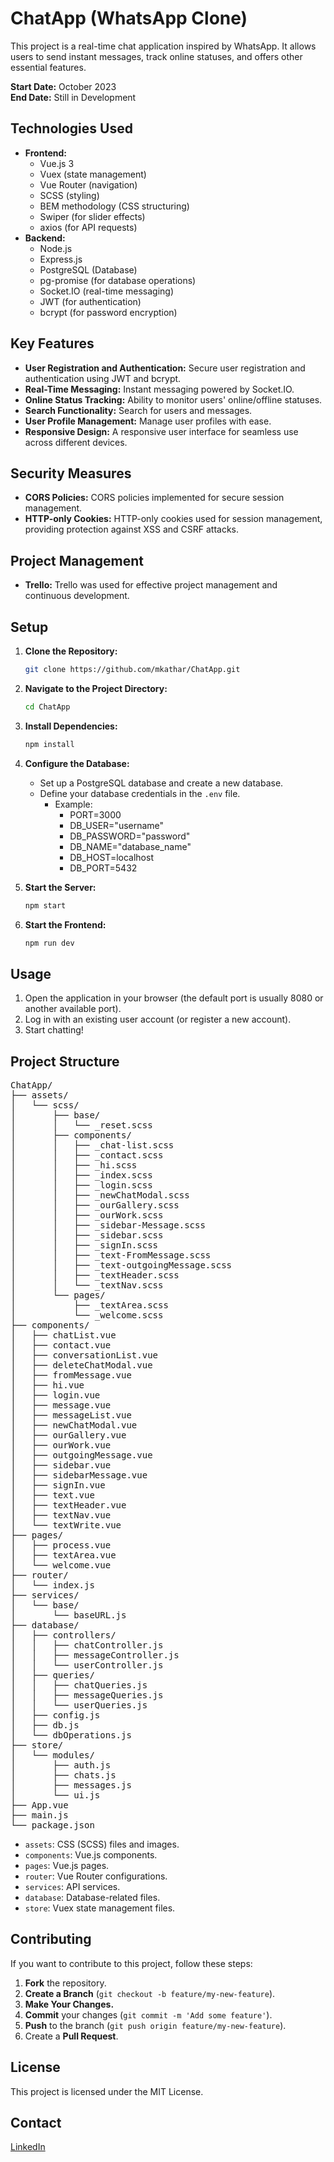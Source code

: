 # ChatApp (WhatsApp Clone)

This project is a real-time chat application inspired by WhatsApp. It allows users to send instant messages, track online statuses, and offers other essential features.

**Start Date:** October 2023  
**End Date:** Still in Development

## Technologies Used

- **Frontend:**
  - Vue.js 3
  - Vuex (state management)
  - Vue Router (navigation)
  - SCSS (styling)
  - BEM methodology (CSS structuring)
  - Swiper (for slider effects)
  - axios (for API requests)
- **Backend:**
  - Node.js
  - Express.js
  - PostgreSQL (Database)
  - pg-promise (for database operations)
  - Socket.IO (real-time messaging)
  - JWT (for authentication)
  - bcrypt (for password encryption)

## Key Features

- **User Registration and Authentication:** Secure user registration and authentication using JWT and bcrypt.
- **Real-Time Messaging:** Instant messaging powered by Socket.IO.
- **Online Status Tracking:** Ability to monitor users' online/offline statuses.
- **Search Functionality:** Search for users and messages.
- **User Profile Management:** Manage user profiles with ease.
- **Responsive Design:** A responsive user interface for seamless use across different devices.

## Security Measures

- **CORS Policies:** CORS policies implemented for secure session management.
- **HTTP-only Cookies:** HTTP-only cookies used for session management, providing protection against XSS and CSRF attacks.

## Project Management

- **Trello:** Trello was used for effective project management and continuous development.

## Setup

1.  **Clone the Repository:**

    ```bash
    git clone https://github.com/mkathar/ChatApp.git
    ```

2.  **Navigate to the Project Directory:**

    ```bash
    cd ChatApp
    ```

3.  **Install Dependencies:**

    ```bash
    npm install
    ```

4.  **Configure the Database:**

    - Set up a PostgreSQL database and create a new database.
    - Define your database credentials in the `.env` file.
      - Example:
        - PORT=3000
        - DB_USER="username"
        - DB_PASSWORD="password"
        - DB_NAME="database_name"
        - DB_HOST=localhost
        - DB_PORT=5432

5.  **Start the Server:**

    ```bash
    npm start
    ```

6.  **Start the Frontend:**

    ```bash
    npm run dev
    ```

## Usage

1.  Open the application in your browser (the default port is usually 8080 or another available port).
2.  Log in with an existing user account (or register a new account).
3.  Start chatting!

## Project Structure

<pre>
ChatApp/
├── assets/
│   └── scss/
│       ├── base/
│       │   └── _reset.scss
│       ├── components/
│       │   ├── _chat-list.scss
│       │   ├── _contact.scss
│       │   ├── _hi.scss
│       │   ├── _index.scss
│       │   ├── _login.scss
│       │   ├── _newChatModal.scss
│       │   ├── _ourGallery.scss
│       │   ├── _ourWork.scss
│       │   ├── _sidebar-Message.scss
│       │   ├── _sidebar.scss
│       │   ├── _signIn.scss
│       │   ├── _text-FromMessage.scss
│       │   ├── _text-outgoingMessage.scss
│       │   ├── _textHeader.scss
│       │   └── _textNav.scss
│       └── pages/
│           ├── _textArea.scss
│           └── _welcome.scss
├── components/
│   ├── chatList.vue
│   ├── contact.vue
│   ├── conversationList.vue
│   ├── deleteChatModal.vue
│   ├── fromMessage.vue
│   ├── hi.vue
│   ├── login.vue
│   ├── message.vue
│   ├── messageList.vue
│   ├── newChatModal.vue
│   ├── ourGallery.vue
│   ├── ourWork.vue
│   ├── outgoingMessage.vue
│   ├── sidebar.vue
│   ├── sidebarMessage.vue
│   ├── signIn.vue
│   ├── text.vue
│   ├── textHeader.vue
│   ├── textNav.vue
│   └── textWrite.vue
├── pages/
│   ├── process.vue
│   ├── textArea.vue
│   └── welcome.vue
├── router/
│   └── index.js
├── services/
│   └── base/
│       └── baseURL.js
├── database/
│   ├── controllers/
│   │   ├── chatController.js
│   │   ├── messageController.js
│   │   └── userController.js
│   ├── queries/
│   │   ├── chatQueries.js
│   │   ├── messageQueries.js
│   │   └── userQueries.js
│   ├── config.js
│   ├── db.js
│   └── dbOperations.js
├── store/
│   └── modules/
│       ├── auth.js
│       ├── chats.js
│       ├── messages.js
│       └── ui.js
├── App.vue
├── main.js
└── package.json
</pre>

- `assets`: CSS (SCSS) files and images.
- `components`: Vue.js components.
- `pages`: Vue.js pages.
- `router`: Vue Router configurations.
- `services`: API services.
- `database`: Database-related files.
- `store`: Vuex state management files.

## Contributing

If you want to contribute to this project, follow these steps:

1.  **Fork** the repository.
2.  **Create a Branch** (`git checkout -b feature/my-new-feature`).
3.  **Make Your Changes.**
4.  **Commit** your changes (`git commit -m 'Add some feature'`).
5.  **Push** to the branch (`git push origin feature/my-new-feature`).
6.  Create a **Pull Request**.

## License

This project is licensed under the MIT License.

## Contact

[LinkedIn](https://www.linkedin.com/in/muhammed-mustafa-katar-62a666245/)
